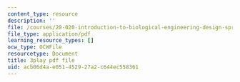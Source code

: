 ```yaml
---
content_type: resource
description: ''
file: /courses/20-020-introduction-to-biological-engineering-design-spring-2009/acb06d4ae051452927a2c644ec558361_MvXC1dUDxkg.pdf
file_type: application/pdf
learning_resource_types: []
ocw_type: OCWFile
resourcetype: Document
title: 3play pdf file
uid: acb06d4a-e051-4529-27a2-c644ec558361
---
```

